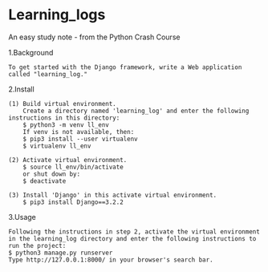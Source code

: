 # Learning_logs
An easy study note - from the Python Crash Course

1.Background

    To get started with the Django framework, write a Web application called "learning_log."

2.Install

    (1) Build virtual environment. 
        Create a directory named 'learning_log' and enter the following instructions in this directory:
        $ python3 -m venv ll_env
        If venv is not available, then:
        $ pip3 install --user virtualenv
        $ virtualenv ll_env
        
    (2) Activate virtual environment.
        $ source ll_env/bin/activate
        or shut down by:
        $ deactivate
    
    (3) Install 'Django' in this activate virtual environment.
        $ pip3 install Django==3.2.2
    
3.Usage
    
    Following the instructions in step 2, activate the virtual environment in the learning_log directory and enter the following instructions to run the project:
    $ python3 manage.py runserver
    Type http://127.0.0.1:8000/ in your browser's search bar.



